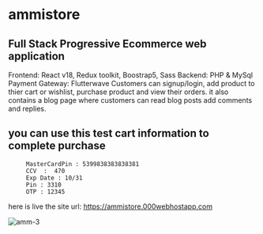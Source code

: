 # ammistore
## Full Stack Progressive Ecommerce web application
Frontend: React v18, Redux toolkit, Boostrap5, Sass
Backend: PHP & MySql
Payment Gateway: Flutterwave
Customers can signup/login, add product to thier cart or wishlist, purchase product and view their orders. 
it also contains a blog page where customers can read blog posts add comments and replies.

## you can use this test cart information to complete purchase 
         MasterCardPin : 5399838383838381  
         CCV  :  470  
         Exp Date : 10/31 
         Pin : 3310 
         OTP : 12345
here is live the site url: https://ammistore.000webhostapp.com

![amm-3](https://user-images.githubusercontent.com/70179458/184584262-68067c42-d9d6-4f45-9e72-04d08b7b7b07.png)
